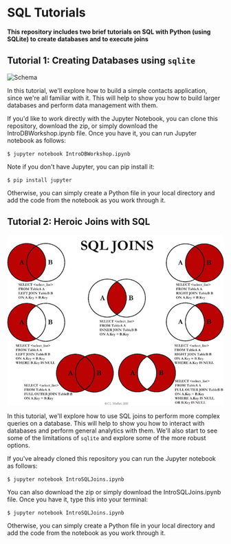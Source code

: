 # SQL Tutorials

**This repository includes two brief tutorials on SQL with Python (using SQLite) to create databases and to execute joins**

## Tutorial 1: Creating Databases using `sqlite`
![Schema](figures/schema.png)

In this tutorial, we'll explore how to build a simple contacts application, since we're all familiar with it. This will help to show you how to build larger databases and perform data management with them.

If you'd like to work directly with the Jupyter Notebook, you can clone this repository, download the zip, or simply download the IntroDBWorkshop.ipynb file. Once you have it, you can run Jupyter notebook as follows:

    $ jupyter notebook IntroDBWorkshop.ipynb

Note if you don't have Jupyter, you can pip install it:

    $ pip install jupyter

Otherwise, you can simply create a Python file in your local directory and add the code from the notebook as you work through it.

## Tutorial 2: Heroic Joins with SQL
![SQL Joins](figures/sqljoins.jpg)

In this tutorial, we'll explore how to use SQL joins to perform more complex queries on a database. This will help to show you how to interact with databases and perform general analytics with them. We'll also start to see some of the limitations of `sqlite` and explore some of the more robust options.

If you've already cloned this repository you can run the Jupyter notebook as follows:

    $ jupyter notebook IntroSQLJoins.ipynb

You can also download the zip or simply download the IntroSQLJoins.ipynb file. Once you have it, type this into your terminal:

    $ jupyter notebook IntroSQLJoins.ipynb

Otherwise, you can simply create a Python file in your local directory and add the code from the notebook as you work through it.
